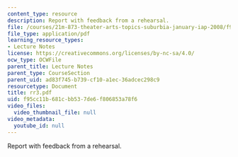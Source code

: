 ```yaml
---
content_type: resource
description: Report with feedback from a rehearsal.
file: /courses/21m-873-theater-arts-topics-suburbia-january-iap-2008/f95cc11b681cbb537de6f806853a78f6_rr3.pdf
file_type: application/pdf
learning_resource_types:
- Lecture Notes
license: https://creativecommons.org/licenses/by-nc-sa/4.0/
ocw_type: OCWFile
parent_title: Lecture Notes
parent_type: CourseSection
parent_uid: ad83f745-b739-cf10-a1ec-36adcec298c9
resourcetype: Document
title: rr3.pdf
uid: f95cc11b-681c-bb53-7de6-f806853a78f6
video_files:
  video_thumbnail_file: null
video_metadata:
  youtube_id: null
---
```

Report with feedback from a rehearsal.